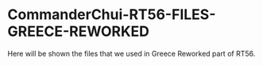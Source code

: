 # CommanderChui-RT56-FILES-GREECE-REWORKED
Here will be shown the files that we used in Greece Reworked part of RT56.
